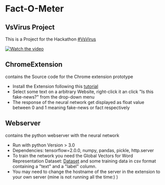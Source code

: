 # Fact-O-Meter



## VsVirus Project
This is a Project for the Hackathon [#VsVirus](http://https://www.versusvirus.ch/)

[![Watch the video](https://i.imgur.com/Ttz3xWE.png)](https://www.youtube.com/watch?v=Ljxojs-r_yU)

## ChromeExtension
contains the Source code for the Chrome extension prototype

- Install the Extension following this [tutorial](https://developer.chrome.com/extensions/getstarted#manifest)
- Select some text on a arbitrary Website, right-click it an click "Is this fake-news?" from the drop-down menu
- The response of the neural network get displayed as float value between 0 and 1 meaning fake-news or fact respectively
    
## Webserver 
contains the python webserver with the neural network

- Run with python Version > 3.0
- Dependencies: tensorflow=2.0.0, numpy, pandas, pickle, http.server
- To train the network you need the Global Vectors for Word Representation Dataset: [Dataset](https://www.kaggle.com/terenceliu4444/glove6b100dtxt) and some training data in csv format containing a "text" and a "label" column.
- You may need to change the hostname of the server in the extension to your own server (mine is not running all the time:) )
    

